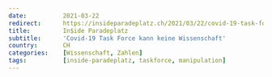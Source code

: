 ```yaml
---
date:          2021-03-22
redirect:      https://insideparadeplatz.ch/2021/03/22/covid-19-task-force-kann-keine-wissenschaft/
title:         In$ide Paradeplatz
subtitle:      'Covid-19 Task Force kann keine Wissenschaft'
country:       CH
categories:    [Wissenschaft, Zahlen]
tags:          [inside-paradeplatz, taskforce, manipulation]
---
```

